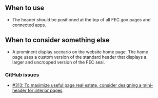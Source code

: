 ## When to use
- The header should be positioned at the top of all FEC.gov pages and connected apps.

## When to consider something else
- A prominent display scenario on the website home page. The home page uses a custom version of the standard header that displays a larger and uncropped version of the FEC seal.  

### GitHub issues
 - [#313: To maximize useful page real estate, consider designing a mini-header for interior pages](https://github.com/18F/fec-style/issues/313)
